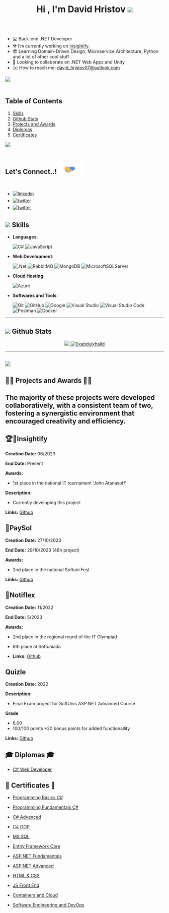 
<h1 align="center"><b>Hi , I'm David Hristov </b><img src="https://media.giphy.com/media/hvRJCLFzcasrR4ia7z/giphy.gif" width="35"></h1>

<br>
<br>


- 💻 Back-end .NET Developer
- ⚒️ I’m currently working on [Insightify](https://github.com/DEVids-VT/Insightify).
- 😎 Learning Domain-Driven Design, Microservice Architecture, Python and a lot of other cool stuff
- 🚀 Looking to collaborate on .NET Web Apps and Unity
- ✉️ How to reach me: david_hristov07@outlook.com


<img src="https://user-images.githubusercontent.com/73097560/115834477-dbab4500-a447-11eb-908a-139a6edaec5c.gif"><br><br>

## Table of Contents
1. [Skills](#user-content--skills)
2. [Github Stats](#user-content--github-stats-)
3. [Projects and Awards](#user-content--projects-and-awards-)
4. [Diplomas](#user-content--diplomas-)
5. [Certificates](#user-content--certificates-)

<img src="https://user-images.githubusercontent.com/73097560/115834477-dbab4500-a447-11eb-908a-139a6edaec5c.gif"><br><br>


## <b> Let's Connect..!</b><img src="https://github.com/0xAbdulKhalid/0xAbdulKhalid/raw/main/assets/mdImages/handshake.gif" width ="80">
<br>
<div align='left'>

<ul>

<li>
<a href="https://www.linkedin.com/in/imsk1" target="_blank">
<img src="https://img.shields.io/badge/David Hristov-%2300acee.svg?color=405DE6&style=for-the-badge&logo=linkedin&logoColor=white" alt=linkedin style="margin-bottom: 5px;"/>
</a>
</li>
<li>
<a href="https://discordapp.com/users/411579175288176672" target="_blank">
<img src="https://img.shields.io/badge/imsk1-%235865F2.svg?style=for-the-badge&logo=discord&logoColor=white" alt=twitter style="margin-bottom: 5px;"/>
</a>
</li>
<li>
<a href="https://www.instagram.com/d.hristov713/" target="_blank">
<img src="https://img.shields.io/badge/d.hristov713-%23E4405F.svg?style=for-the-badge&logo=Instagram&logoColor=white" alt=twitter style="margin-bottom: 5px;"/>
</a>
</li>
</ul>
</div>

## <img src="https://media2.giphy.com/media/QssGEmpkyEOhBCb7e1/giphy.gif?cid=ecf05e47a0n3gi1bfqntqmob8g9aid1oyj2wr3ds3mg700bl&rid=giphy.gif" width ="25"><b> Skills</b>

<p align="center">

- **Languages**:
    
  ![C#](https://img.shields.io/badge/c%23-%23239120.svg?style=for-the-badge&logo=c-sharp&logoColor=white)
  ![JavaScript](https://img.shields.io/badge/javascript-%23323330.svg?style=for-the-badge&logo=javascript&logoColor=%23F7DF1E)
    
- **Web Development**:

   ![.Net](https://img.shields.io/badge/.NET-5C2D91?style=for-the-badge&logo=.net&logoColor=white)
   ![RabbitMQ](https://img.shields.io/badge/Rabbitmq-FF6600?style=for-the-badge&logo=rabbitmq&logoColor=white)
   ![MongoDB](https://img.shields.io/badge/MongoDB-%234ea94b.svg?style=for-the-badge&logo=mongodb&logoColor=white)
   ![MicrosoftSQLServer](https://img.shields.io/badge/Microsoft%20SQL%20Server-CC2927?style=for-the-badge&logo=microsoft%20sql%20server&logoColor=white)

- **Cloud Hosting**:

    ![Azure](https://img.shields.io/badge/azure-%230072C6.svg?style=for-the-badge&logo=microsoftazure&logoColor=white)

- **Softwares and Tools**:

    ![Git](https://img.shields.io/badge/git-%23F05033.svg?style=for-the-badge&logo=git&logoColor=white)
    ![GitHub](https://img.shields.io/badge/github-%23121011.svg?style=for-the-badge&logo=github&logoColor=white)
    ![Google](https://img.shields.io/badge/google-%234285F4.svg?style=for-the-badge&logo=google&logoColor=white)
    ![Visual Studio](https://img.shields.io/badge/Visual%20Studio-5C2D91.svg?style=for-the-badge&logo=visual-studio&logoColor=white)
    ![Visual Studio Code](https://img.shields.io/badge/Visual%20Studio%20Code-0078d7.svg?style=for-the-badge&logo=visual-studio-code&logoColor=white)
    ![Postman](https://img.shields.io/badge/Postman-FF6C37?style=for-the-badge&logo=postman&logoColor=white)
    ![Docker](https://img.shields.io/badge/docker-%230db7ed.svg?style=for-the-badge&logo=docker&logoColor=white)

</p>

-----

## <img src="https://media.giphy.com/media/iY8CRBdQXODJSCERIr/giphy.gif" width="35"><b> Github Stats </b>

<div align="center">

<a href="https://github.com/ImSk1/">
    <img src="https://github-readme-stats.vercel.app/api?username=ImSk1&include_all_commits=true&count_private=true&show_icons=true&line_height=20&title_color=7A7ADB&icon_color=2234AE&text_color=D3D3D3&bg_color=0,000000,130F40" width="450"/>
  <img src="https://github-readme-stats.vercel.app/api/top-langs?username=ImSk1&show_icons=true&locale=en&layout=compact&line_height=20&title_color=7A7ADB&icon_color=2234AE&text_color=D3D3D3&bg_color=0,000000,130F40" width="375"  alt="0xabdulkhalid"/>
</a>
</div>

-----

<br>
<img src="https://user-images.githubusercontent.com/73097560/115834477-dbab4500-a447-11eb-908a-139a6edaec5c.gif">

## 🧑‍💻 Projects and Awards 🧑‍💻
## The majority of these projects were developed collaboratively, with a consistent team of two, fostering a synergistic environment that encouraged creativity and efficiency.

## 🏆🥇Insightify

**Creation Date:** 06/2023

**End Date:** Present

**Awards:** 
- 1st place in the national IT tournament 'John Atanasoff'

**Description:** 
- Currently developing this project
  
**Links:**
[Github](https://github.com/DEVids-VT/Insightify)

## 🥈PaySol

**Creation Date:** 27/10/2023

**End Date:** 29/10/2023 (48h project)

**Awards:** 
- 2nd place in the national Softuni Fest
  
**Links:**
[Github](https://github.com/ImSk1/SoftUni-Fest-2023)

## 🥈Notiflex

**Creation Date:** 11/2022

**End Date:** 5/2023

**Awards:** 
- 2nd place in the regional round of the IT Olympiad
- 6th place at Softuniada

- **Links:**
[Github](https://github.com/dpS1lence/Notiflex)

## Quizle

**Creation Date:** 2022

**Description:**
- Final Exam project for SoftUnis ASP.NET Advanced Course

**Grade**
- 6.00
- 100/100 points +20 bonus points for added functionallity

**Links:**
[Github](https://github.com/dpS1lence/Notiflex)

## 🎓 Diplomas 🎓
- [C# Web Developer](https://softuni.bg/certificates/details/109564/a956832a)

## 🏫 Certificates 🏫
- [Programming Basics C#](https://softuni.bg/Certificates/Details/109564/a956832a)

- [Programming Fundamentals C#](https://softuni.bg/certificates/details/119973/fdef7475)

- [C# Advanced](https://softuni.bg/Certificates/Details/123671/43196d76)

- [C# OOP](https://softuni.bg/Certificates/Details/131001/5546f53d)

- [MS SQL](https://softuni.bg/Certificates/Details/134934/7b09474f)

- [Entity Framework Core](https://softuni.bg/Certificates/Details/138394/e632cc38)

- [ASP.NET Fundamentals](https://softuni.bg/Certificates/Details/146696/5bca001b)

- [ASP.NET Advanced](https://softuni.bg/Certificates/Details/152392/5c9db717)

- [HTML & CSS](https://softuni.bg/Certificates/Details/163311/927e7cc9)

- [JS Front End](https://softuni.bg/Certificates/Details/168427/67354373)
 
- [Containers and Cloud](https://softuni.bg/Certificates/Details/174398/f392dace)
  
- [Software Engineering and DevOps](https://softuni.bg/Certificates/Details/183246/fba73951)
